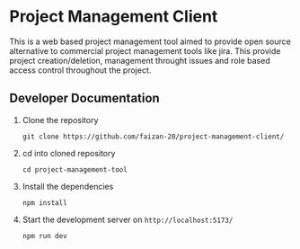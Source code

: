 # Project Management Client

This is a web based project management tool aimed to provide open source alternative to commercial project management tools like jira. This provide project creation/deletion, management throught issues and role based access control throughout the project.

## Developer Documentation

1. Clone the repository
   ```
   git clone https://github.com/faizan-20/project-management-client/
   ```
2. cd into cloned repository
   ```
   cd project-management-tool
   ```
3. Install the dependencies
   ```
   npm install
   ```
4. Start the development server on `http://localhost:5173/`
   ```
   npm run dev
   ```
